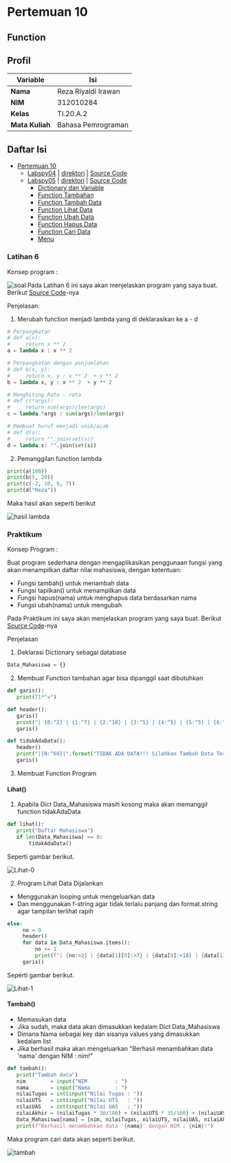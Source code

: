 # Pertemuan 10
## Function

## Profil
| Variable | Isi |
| -------- | --- |
| **Nama** | Reza Riyaldi Irawan |
| **NIM** | 312010284 |
| **Kelas** | TI.20.A.2 |
| **Mata Kuliah** | Bahasa Pemrograman |

## Daftar Isi
* [Pertemuan 10](https://github.com/RezaRiyaldi/pertemuan10#pertemuan-10)
    * [Labspy04](https://github.com/RezaRiyaldi/Pertemuan9#Labspy-04) | [direktori](https://github.com/RezaRiyaldi/Pertemuan9/tree/main/Labspy04) | [Source Code](https://github.com/RezaRiyaldi/Pertemuan9/blob/main/Labspy04/labs04.py)
    * [Labspy05](https://github.com/RezaRiyaldi/Pertemuan9#Labspy-05) | [direktori](https://github.com/RezaRiyaldi/Pertemuan9/tree/main/Labspy05) | [Source Code](https://github.com/RezaRiyaldi/Pertemuan9/blob/main/Labspy05/labs05.py)
         * [Dictionary dan Variable](https://github.com/RezaRiyaldi/Pertemuan9/#--membuat-dictionary-sebagai-databasenya)
         * [Function Tambahan](https://github.com/RezaRiyaldi/Pertemuan9/#--membuat-function-tambahan-agar-bisa-dipanggil-ketika-dibutuhkan)
         * [Function Tambah Data](https://github.com/RezaRiyaldi/Pertemuan9/#--function-tambah-data)
         * [Function Lihat Data](https://github.com/RezaRiyaldi/Pertemuan9/#--function-lihat-data)
         * [Function Ubah Data](https://github.com/RezaRiyaldi/Pertemuan9/#--function-ubah-data)
         * [Function Hapus Data](https://github.com/RezaRiyaldi/Pertemuan9/#--function-hapus-data)
         * [Function Cari Data](https://github.com/RezaRiyaldi/Pertemuan9/#--function-cari-data)  
         * [Menu](https://github.com/RezaRiyaldi/Pertemuan9/#menu)
         
### Latihan 6
Konsep program :

![soal](https://github.com/RezaRiyaldi/pertemuan10/blob/master/gambar/soal.PNG)
Pada Latihan 6 ini saya akan menjelaskan program yang saya buat. Berikut [Source Code](https://github.com/RezaRiyaldi/pertemuan10/blob/master/latihan6.py)-nya

Penjelasan:
1. Merubah function menjadi lambda yang di deklarasikan ke a - d
```python
# Perpangkatan
# def a(x):
#     return x ** 2    
a = lambda x : x ** 2

# Perpangkatan dengan penjumlahan
# def b(x, y):
#     return x, y : x ** 2  + y ** 2
b = lambda x, y : x ** 2  + y ** 2

# Menghitung Rata - rata
# def c(*args):
#     return sum(args)/len(args)
c = lambda *args : sum(args)/len(args)

# Membuat huruf menjadi unik/acak
# def d(s):
#     return "".join(set(s))
d = lambda s: "".join(set(s))
```
2. Pemanggilan function lambda
```python
print(a(100))
print(b(5, 20))
print(c(-2, 10, 9, 7))
print(d("Reza"))
```

Maka hasil akan seperti berikut

![hasil lambda](https://github.com/RezaRiyaldi/pertemuan10/blob/master/gambar/hasil.PNG)

### Praktikum
Konsep Program :

Buat program sederhana dengan mengaplikasikan penggunaan fungsi yang akan menampilkan daftar nilai mahasiswa, dengan ketentuan:
- Fungsi tambah() untuk menambah data
- Fungsi tapilkan() untuk menampilkan data
- Fungsi hapus(nama) untuk menghapus data berdasarkan nama
- Fungsi ubah(nama) untuk mengubah

 Pada Praktikum ini saya akan menjelaskan program yang saya buat. Berikut [Source Code](https://github.com/RezaRiyaldi/pertemuan10/blob/master/praktikum.py)-nya
 
 Penjelasan
 
 1. Deklarasi Dictionary sebagai database
 ```python
 Data_Mahasiswa = {} 
 ```
 
 2. Membuat Function tambahan agar bisa dipanggil saat dibutuhkan
 ```python
 def garis():
    print(71*"=")

def header():
    garis()
    print("| {0:^2} | {1:^7} | {2:^18} | {3:^5} | {4:^5} | {5:^5} | {6:^7} |".format("No", "NIM", "Nama", "Tugas", "UTS", "UAS", "Akhir"))
    garis()

def tidakAdaData(): 
    header()          
    print("|{0:^69}|".format("TIDAK ADA DATA!!! Silahkan Tambah Data Terlebih Dahulu"))
    garis()
 ```
 
 3. Membuat Function Program
 #### Lihat()
 1. Apabila Dict Data_Mahasiswa masih kosong maka akan memanggil function tidakAdaData
 ```python
 def lihat():
    print("Daftar Mahasiswa")
    if len(Data_Mahasiswa) <= 0:  
        tidakAdaData()
 ```
Seperti gambar berikut.
 
![Lihat-0](https://github.com/RezaRiyaldi/pertemuan10/blob/master/gambar/L-0.PNG)
 
2. Program Lihat Data Dijalankan
- Menggunakan looping untuk mengeluarkan data
- Dan menggunakan f-string agar tidak terlalu panjang dan format.string agar tampilan terlihat rapih
```python
else:
     no = 0
     header()
     for data in Data_Mahasiswa.items():
         no += 1 
         print(f"| {no:>2} | {data[1][0]:>7} | {data[0]:<18} | {data[1][1]:>5} | {data[1][2]:>5} | {data[1][3]:>5} | {data[1][4]:>7.2f} |")               
     garis() 
```
Seperti gambar berikut.
 
![Lihat-1](https://github.com/RezaRiyaldi/pertemuan10/blob/master/gambar/L-1.PNG)
 #### Tambah()
- Memasukan data
- Jika sudah, maka data akan dimasukkan kedalam Dict Data_Mahasiswa
- Dimana Nama sebagai key dan sisanya values yang dimasukkan kedalam list
- Jika berhasil maka akan mengeluarkan "Berhasil menambahkan data 'nama' dengan NIM : nim!"
 ```python
 def tambah():
    print("Tambah data")
    nim        = input("NIM         : ")
    nama       = input("Nama        : ")
    nilaiTugas = int(input("Nilai Tugas : "))
    nilaiUTS   = int(input("Nilai UTS   : "))
    nilaiUAS   = int(input("Nilai UAS   : "))
    nilaiAkhir = (nilaiTugas * 30/100) + (nilaiUTS * 35/100) + (nilaiUAS * 35/100)
    Data_Mahasiswa[nama] = [nim, nilaiTugas, nilaiUTS, nilaiUAS, nilaiAkhir]
    print(f"Berhasil menambahkan data '{nama}' dengan NIM : {nim}!") 
 ```
 Maka program cari data akan seperti berikut.
 
 ![tambah](https://github.com/RezaRiyaldi/pertemuan10/blob/master/gambar/T-1.PNG)

